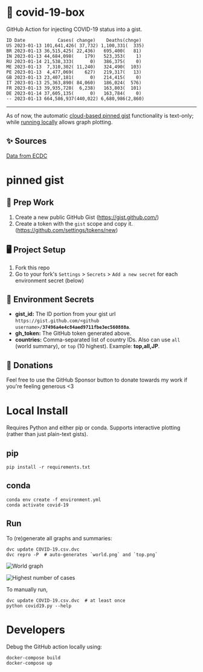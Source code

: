 # 🏥 covid-19-box

GitHub Action for injecting COVID-19 status into a gist.

```
ID Date            Cases( change)    Deaths(chnge)
US 2023-01-13 101,641,426( 37,732) 1,100,331(  335)
BR 2023-01-13 36,515,425( 22,436)   695,400(   81)
IN 2023-01-13 44,684,098(    179)   523,353(    1)
RU 2023-01-14 21,538,333(      0)   386,375(    0)
ME 2023-01-13  7,310,302( 11,240)   324,490(  103)
PE 2023-01-13  4,477,069(    627)   219,317(   13)
GB 2023-01-13 23,407,181(      0)   214,415(    0)
IT 2023-01-13 25,363,890( 84,060)   186,024(  576)
FR 2023-01-13 39,935,728(  6,238)   163,803(  101)
DE 2023-01-14 37,605,135(      0)   163,784(    0)
-- 2023-01-13 664,586,937(440,022) 6,680,986(2,860)
```

---

As of now, the automatic [cloud-based pinned gist](#pinned-gist) functionality is text-only;
while [running locally](#local-install) allows graph plotting.

## ✨ Sources

[Data from ECDC](https://www.ecdc.europa.eu/en/publications-data/download-todays-data-geographic-distribution-covid-19-cases-worldwide)

# pinned gist

## 🎒 Prep Work
1. Create a new public GitHub Gist (https://gist.github.com/)
1. Create a token with the `gist` scope and copy it. (https://github.com/settings/tokens/new)

## 🖥 Project Setup
1. Fork this repo
1. Go to your fork's `Settings` > `Secrets` > `Add a new secret` for each environment secret (below)

## 🤫 Environment Secrets
- **gist_id:** The ID portion from your gist url `https://gist.github.com/<github username>/`**`37496a4e4c84aed9711fbe3ec560888a`**.
- **gh_token:** The GitHub token generated above.
- **countries:** Comma-separated list of country IDs. Also can use `all` (world summary), or `top` (10 highest). Example: **top,all,JP**.

## 💸 Donations

Feel free to use the GitHub Sponsor button to donate towards my work if you're feeling generous <3

# Local Install

Requires Python and either pip or conda. Supports interactive plotting (rather than just plain-text gists).

## pip

```
pip install -r requirements.txt
```

## conda

```
conda env create -f environment.yml
conda activate covid-19
```

## Run

To (re)generate all graphs and summaries:

```
dvc update COVID-19.csv.dvc
dvc repro -P  # auto-generates `world.png` and `top.png`
```

![World graph](world.png)

![Highest number of cases](top.png)

To manually run,

```
dvc update COVID-19.csv.dvc  # at least once
python covid19.py --help
```

# Developers

Debug the GitHub action locally using:

```
docker-compose build
docker-compose up
```
